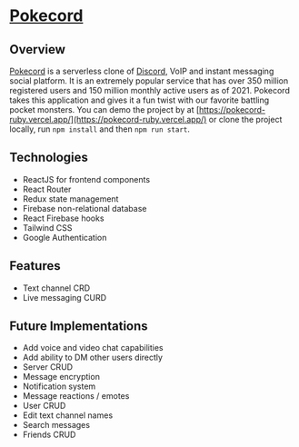 # [Pokecord](https://pokecord-ruby.vercel.app/)

## Overview
[Pokecord](https://pokecord-ruby.vercel.app/) is a serverless clone of [Discord](https://discord.com), VoIP and instant messaging social platform. It is an extremely popular service that has over 350 million registered users and 150 million monthly active users as of 2021. Pokecord takes this application and gives it a fun twist with our favorite battling pocket monsters. You can demo the project by at [https://pokecord-ruby.vercel.app/](https://pokecord-ruby.vercel.app/) or clone the project locally, run `npm install` and then `npm run start`.

## Technologies
* ReactJS for frontend components
* React Router
* Redux state management
* Firebase non-relational database
* React Firebase hooks
* Tailwind CSS
* Google Authentication

## Features
* Text channel CRD
* Live messaging CURD

## Future Implementations
* Add voice and video chat capabilities
* Add ability to DM other users directly
* Server CRUD
* Message encryption
* Notification system
* Message reactions / emotes
* User CRUD
* Edit text channel names
* Search messages
* Friends CRUD